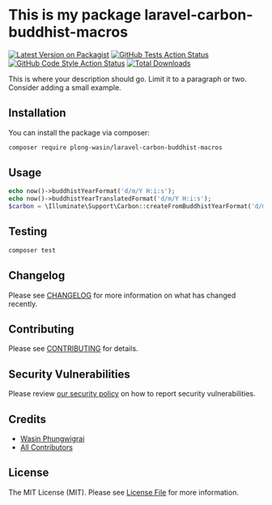 # This is my package laravel-carbon-buddhist-macros

[![Latest Version on Packagist](https://img.shields.io/packagist/v/plong-wasin/laravel-carbon-buddhist-macros.svg?style=flat-square)](https://packagist.org/packages/plong-wasin/laravel-carbon-buddhist-macros)
[![GitHub Tests Action Status](https://img.shields.io/github/actions/workflow/status/Plong-Wasin/laravel-carbon-buddhist-macros/run-tests.yml?branch=main&label=tests&style=flat-square)](https://github.com/Plong-Wasin/laravel-carbon-buddhist-macros/actions?query=workflow%3Arun-tests+branch%3Amain)
[![GitHub Code Style Action Status](https://img.shields.io/github/actions/workflow/status/Plong-Wasin/laravel-carbon-buddhist-macros/fix-php-code-style-issues.yml?branch=main&label=code%20style&style=flat-square)](https://github.com/Plong-Wasin/laravel-carbon-buddhist-macros/actions?query=workflow%3A"Fix+PHP+code+style+issues"+branch%3Amain)
[![Total Downloads](https://img.shields.io/packagist/dt/plong-wasin/laravel-carbon-buddhist-macros.svg?style=flat-square)](https://packagist.org/packages/plong-wasin/laravel-carbon-buddhist-macros)

This is where your description should go. Limit it to a paragraph or two. Consider adding a small example.

## Installation

You can install the package via composer:

```bash
composer require plong-wasin/laravel-carbon-buddhist-macros
```

## Usage

```php
echo now()->buddhistYearFormat('d/m/Y H:i:s');
echo now()->buddhistYearTranslatedFormat('d/m/Y H:i:s');
$carbon = \Illuminate\Support\Carbon::createFromBuddhistYearFormat('d/m/Y', '01/01/2567');
```

## Testing

```bash
composer test
```

## Changelog

Please see [CHANGELOG](CHANGELOG.md) for more information on what has changed recently.

## Contributing

Please see [CONTRIBUTING](CONTRIBUTING.md) for details.

## Security Vulnerabilities

Please review [our security policy](../../security/policy) on how to report security vulnerabilities.

## Credits

- [Wasin Phungwigrai](https://github.com/Plong-Wasin)
- [All Contributors](../../contributors)

## License

The MIT License (MIT). Please see [License File](LICENSE.md) for more information.
